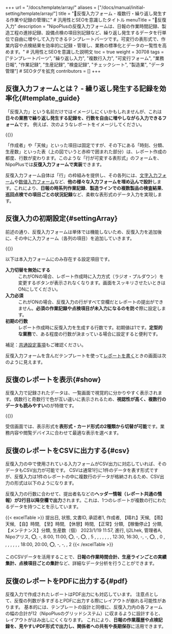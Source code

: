 +++
url = "/docs/template/array/"
aliases = ["/docs/manual/initial-setting/template/array/"]
title = "🧩反復入力フォーム - 複数行・繰り返し発生する作業や記録の管理に" # 汎用性とSEOを意識したタイトル
menuTitle = "🧩反復入力"
description = "NipoPlusの反復入力フォームは、日報の作業時間記録、製造工程の進捗記録、設備点検の項目別記録など、繰り返し発生するデータを行単位で自由に増やして入力できるテンプレートパーツです。可変行の表形式で、作業内容や点検結果を効率的に記録・管理し、業務の標準化とデータの一覧性を高めます。" # 汎用性とSEOを意識した説明文
toc = true
weight = 30708
tags = ["テンプレートパーツ", "繰り返し入力", "複数行入力", "可変行フォーム", "業務日報", "作業記録", "生産記録", "検査記録", "チェックシート", "製造業", "データ管理"] # SEOタグを拡充
contributors = []
+++

## 反復入力フォームとは？ - 繰り返し発生する記録を効率化{#template_guide}

「反復入力」という名前だけではイメージしにくいかもしれませんが、これは**日々の業務で繰り返し発生する記録を、行数を自由に増やしながら入力できるフォーム**です。
例えば、次のようなレポートをイメージしてください。

{{<iTablet filename="img/array" msg="日報の作業内容、設備点検の項目別記録、製造工程の進捗など、繰り返し発生するデータを表形式で効率的に入力できます。私（ヘルプキャラクター）が邪魔な時は×ボタンで消してね▶" alice="ok">}}

「作成者」や「天候」といった項目は固定ですが、その下にある「時刻、分類、生産数」といった表（上の図でいうと赤枠で囲まれた部分）は、レポート作成の都度、行数が変わります。このような「行が可変する表形式」のフォームを、NipoPlusでは**反復入力フォームで実装**できます。

反復入力フォーム自体は「行」の枠組みを提供し、その各列には、[文字入力フォーム](/docs/template/text/)や[数値入力フォーム](/docs/template/digital/)など、**他の様々な入力フォームを埋め込んで設計**します。これにより、**日報の時系列作業記録**、**製造ラインでの複数製品の検査結果**、**巡回点検での項目ごとの状況記録**など、柔軟な表形式のデータ入力を実現します。

## 反復入力の初期設定{#settingArray}

前述の通り、反復入力フォームは単体では機能しないため、反復入力を追加後に、その中に入力フォーム（各列の項目）を追加していきます。

{{<icatch filename="img/template" msg="反復入力の設定は、反復フォームの中に使用する項目（列）を追加して行います。例えば、「時刻」「作業内容」「生産数」などの列を追加" alice="book">}}

以下は本入力フォームにのみ存在する設定項目です。

<dl class="basic">
<dt><strong>入力切替を無効にする</strong></dt>
<dd>これがONの場合、レポート作成時に入力方式（ラジオ・プルダウン）を変更するボタンが表示されなくなります。画面をスッキリさせたいときはONにしてください。</dd>
<dt><strong>入力必須</strong></dt>
<dd>これがONの場合、反復入力の行がすべて空欄だとレポートの提出ができません。<strong>必須の作業記録や点検項目が未入力になるのを防ぐ</strong>際に設定します。</dd>
<dt><strong>初期の行数</strong></dt>
<dd>レポート作成時に反復入力を生成する行数です。初期値は1です。<strong>定型的な業務</strong>で、ある程度の行数が決まっている場合に設定すると便利です。</dd>
</dl>

補足：[共通設定事項](/docs/template/make/#common_setting)もご確認ください。

反復入力フォームを含んだテンプレートを使って[レポートを書く](/docs/manual/write-report/parts/#array)ときの画面は次のように見えます。

## 反復のレポートを表示{#show}

反復入力で記録されたデータは、一覧画面で視覚的に分かりやすく表示されます。偶数行と奇数行で色が互い違いに表示されるため、<strong>視認性が高く、複数行のデータも読みやすい</strong>のが特徴です。

{{<icatch filename="img/post" msg="反復入力の偶数行は水色の背景で表示されます。日報の時系列作業や点検項目を、より視覚的に分かりやすく確認できます" alice="ok">}}

受信画面では、表示形式を**表形式・カード形式の2種類から切替が可能**です。業務内容や閲覧デバイスに合わせて最適な表示を選べます。

## 反復のレポートをCSVに出力する{#csv}

反復入力の中で使用されている入力フォームがCSV出力に対応していれば、そのデータもCSV出力が可能です。
CSVは通常1行に1件のデータを表す形式ですが、反復入力は1件のレポートの中に複数行のデータが格納されるため、CSV出力の形式は以下のようになります。

反復入力の行数に合わせて、提出者名などの<strong>ヘッダー情報（レポート共通の情報）が2行目以降空欄で出力</strong>されます。これは、1つのレポートが複数の行にわたるデータを持つことを示しています。

{{< excelTable >}}
提出日, 状態, 文書ID, 承認者1, 作成者, 【晴れ】天候, 【雨】天候, 【自】時間, 【至】時間, 【休憩】時間, 【正常】分類, 【稼働停止】分類, 【メンテナンス】分類, 生産数（個）
2023/1/19 11:57, 進行, Ij2Lhek, 管理者A, Nipoアリス, ⭕, -, 8:00, 11:00, ⭕, -, ⭕, , 5
, , , , , , , 12:30, 16:30, -, -, ⭕, , 0
, , , , , , , 18:00, 20:00, ⭕, -, -, , 2
{{< /excelTable >}}

このCSVデータを活用することで、<strong>日報の作業時間合計、生産ラインごとの実績集計、点検項目ごとの集計</strong>など、詳細なデータ分析を行うことができます。

## 反復のレポートをPDFに出力する{#pdf}

反復入力で作成されたレポートはPDF出力にも対応しています。
注意点として、反復の列数が多すぎるとPDFに出力する際にレイアウトが崩れる可能性があります。
基本的には、テンプレートの設計と同様に、反復入力内の各フォームの幅の合計が12（NipoPlusのグリッドシステム）に収まるように設計すると、レイアウトがはみ出しにくくなります。
これにより、<strong>日報の作業履歴や点検記録を、見やすいPDF形式で出力し、関係者への共有や長期保存</strong>に活用できます。
